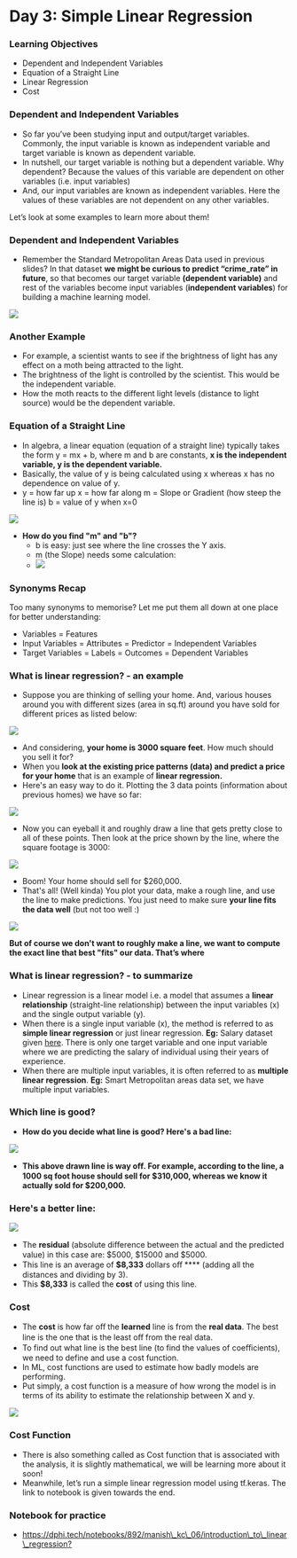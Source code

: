 # Day 3: Simple Linear Regression

### Learning Objectives

* Dependent and Independent Variables
* Equation of a Straight Line
* Linear Regression
* Cost

### Dependent and Independent Variables

* So far you’ve been studying input and output/target variables. Commonly, the input variable is known as independent variable and target variable is known as dependent variable.
* In nutshell, our target variable is nothing but a dependent variable. Why dependent? Because the values of this variable are dependent on other variables (i.e. input variables)
* And, our input variables are known as independent variables. Here the values of these variables are not dependent on any other variables.

Let’s look at some examples to learn more about them!

### Dependent and Independent Variables

* Remember the Standard Metropolitan Areas Data used in previous slides? In that dataset **we might be curious to predict “crime\_rate” in future**, so that becomes our target variable **(dependent variable)** and rest of the variables become input variables (**independent variables**) for building a machine learning model.

![](https://lh3.googleusercontent.com/BURnuNDFf72iHL6dGA4BfaoYllfFhmsIU-gxjyyqEWhdm6MMUkS3NM4SxNNWG5xtmBRZFPIw5Pnm5SavkmD8ZbqqplQSxT1J9cl3ow0UCgyiBXEBYDBR8hMPBHR-xZS8Ts08ksLfgUk)

### Another Example

* For example, a scientist wants to see if the brightness of light has any effect on a moth being attracted to the light.
* The brightness of the light is controlled by the scientist. This would be the independent variable.
* How the moth reacts to the different light levels (distance to light source) would be the dependent variable.

### Equation of a Straight Line

* In algebra, a linear equation (equation of a straight line) typically takes the form y = mx + b, where m and b are constants, **x is the independent variable, y is the dependent variable.**
* Basically, the value of y is being calculated using x whereas x has no dependence on value of y.
* y = how far up x = how far along m = Slope or Gradient (how steep the line is) b = value of y when x=0

![](https://lh6.googleusercontent.com/OaGsViGYz81XFJ4mHvNN6unULCfmtX1nDYqa3VlgU\_LJYvS9M8AiTEFD6q6YoXOw9m3eGO4Vh6wjKQzzVzAK9UTGG1KeHuE5mkDksxGiGxWpnZ31eaMgJETazxJ0nnKkin\_fsqcXHPQ)

* **How do you find "m" and "b"?**
  * b is easy: just see where the line crosses the Y axis.&#x20;
  * m (the Slope) needs some calculation:
  * ![](https://lh4.googleusercontent.com/jhEEyf0eV4qhw0B7dRsg2DMqbkDcw5WGVvjj-eWc\_-euBjhjEr0gjBnmVh8fO8sS2NknIOuUePqeiS425D4-ogRHT2cykG8BJRBgLsa-dZWRnPapBp7qKs0aidWx1JnQdgHFuckZYQo)

### Synonyms Recap

Too many synonyms to memorise? Let me put them all down at one place for better understanding:

* Variables = Features
* Input Variables = Attributes = Predictor = Independent Variables
* Target Variables = Labels = Outcomes = Dependent Variables

### What is linear regression? - an example

* Suppose you are thinking of selling your home. And, various houses around you with different sizes (area in sq.ft) around you have sold for different prices as listed below:

![](https://lh5.googleusercontent.com/BiM-JcHtH0vlUEZbFmv0SgfE5Q5q3nEZWoY86Zyc9gajS\_oryVx5XpD6yT1R62A-0iXyW5dGyIFrqKGZmeqHlKybmZIS4P\_pjCrAM7prTKNEZ06Hm2AYoddpvooZc9Zi10d3WGYZRJg)

* And considering, **your home is 3000 square feet**. How much should you sell it for?
* When you **look at the existing price patterns (data) and predict a price** **for your home** that is an example of **linear regression.**
* Here's an easy way to do it. Plotting the 3 data points (information about previous homes) we have so far:

![](https://lh3.googleusercontent.com/V2WsgQFVQvWaX8FFmAEss\_dyYj\_9S0kJdW3I3ZYmnq-DLnOLBugD7nkQWqZ2NO\_zr4bUwkd9B7JAVSrPk-kQAqgkCb7G8dQOw\_1ZcVEq9eu6NjSse0nB2zig9Bdkk3YjcDHH1-klYgE)

* Now you can eyeball it and roughly draw a line that gets pretty close to all of these points. Then look at the price shown by the line, where the square footage is 3000:

![](https://lh3.googleusercontent.com/V2WsgQFVQvWaX8FFmAEss\_dyYj\_9S0kJdW3I3ZYmnq-DLnOLBugD7nkQWqZ2NO\_zr4bUwkd9B7JAVSrPk-kQAqgkCb7G8dQOw\_1ZcVEq9eu6NjSse0nB2zig9Bdkk3YjcDHH1-klYgE)

* Boom! Your home should sell for $260,000.
* That's all! (Well kinda) You plot your data, make a rough line, and use the line to make predictions. You just need to make sure **your line fits** **the data well** (but not too well :)

![](https://lh3.googleusercontent.com/8bbBCXOPPTg2jwuI6hiEeUpMRoSNA4AqV5MbhruLijJYI8Gp\_Vd-XCXemfYSnIkdIAlmVCoASM4h6suu6P1y0PTcC2Vg4yU0D6laVOxSf7PheIoYyVlhxG33x6Mpje34m6K0TlIKx5Q)

**But of course we don't want to roughly make a line, we want to compute the exact line that best "fits" our data. That’s where**

### What is linear regression? - to summarize

* Linear regression is a linear model i.e. a model that assumes a **linear relationship** (straight-line relationship) between the input variables (x) and the single output variable (y).
* When there is a single input variable (x), the method is referred to as **simple linear regression** or just linear regression. **Eg:** Salary dataset given [here](https://github.com/dphi-official/Linear\_Regression\_Introduction/blob/master/Salary\_Data.csv). There is only one target variable and one input variable where we are predicting the salary of individual using their years of experience.
* When there are multiple input variables, it is often referred to as **multiple linear regression**. **Eg:** Smart Metropolitan areas data set, we have multiple input variables.

### Which line is good?

* **How do you decide what line is good? Here's a bad line:**

![](https://lh4.googleusercontent.com/uAt5GtGh4QUYu1srMGpETz1XrLOwdqGHBe1qVUdrmCfm3vPMMDzMxAKQegD6UTHJp69wIOxgo2K--wztRd0vHF3itSSP0aK\_t-gshsWCP8r1Nb\_IAYmugsvmElV5qe1IlViJ7jgyvEM)

* **This above drawn line is way oﬀ. For example, according to the line, a 1000 sq foot house should sell for $310,000, whereas we know it actually sold for $200,000.**

### **Here's a better line:**

![](https://lh3.googleusercontent.com/DRtyqH57Lga\_CN7YEhuF2cGJ4zmGizAhWaOQFrAhPY7rOGXwrLF8DsUvtRNSTCcH3JSuOUw0CVM65VqJbWjsOBVDKlI0qrpoNlnFgTH1Om5T9nDrJaFv7ldMkaws4oQ19Dpg5ugSXUQ)

* The **residual** (absolute diﬀerence between the actual and the predicted value) in this case are: $5000, $15000 and $5000.
* This line is an average of **$8,333** dollars oﬀ **** (adding all the distances and dividing by 3).
* This **$8,333** is called the **cost** of using this line.

### Cost

* The **cost** is how far oﬀ the **learned** line is from the **real data**. The best line is the one that is the least oﬀ from the real data.
* To find out what line is the best line (to find the values of coeﬃcients), we need to define and use a cost function.
* In ML, cost functions are used to estimate how badly models are performing.
* Put simply, a cost function is a measure of how wrong the model is in terms of its ability to estimate the relationship between X and y.

![](https://lh6.googleusercontent.com/scVcazKuVjxvMbIzy4HklgqANkZTQCgSUq0gcT4uft2A8MuS5vt\_pLQ\_xFZioR\_9R76kyo9jz1JGNjAceUrcgXBhAGMjtC9IkJjNFjw2vtSahYDNLFddR5FhhmR03nAzQhckAu-omO0)

### Cost Function

* There is also something called as Cost function that is associated with the analysis, it is slightly mathematical, we will be learning more about it soon!
* Meanwhile, let’s run a simple linear regression model using tf.keras. The link to notebook is given towards the end.

### Notebook for practice

* [https://dphi.tech/notebooks/892/manish\_kc\_06/introduction\_to\_linear\_regression? ](https://dphi.tech/notebooks/892/manish\_kc\_06/introduction\_to\_linear\_regression?)
